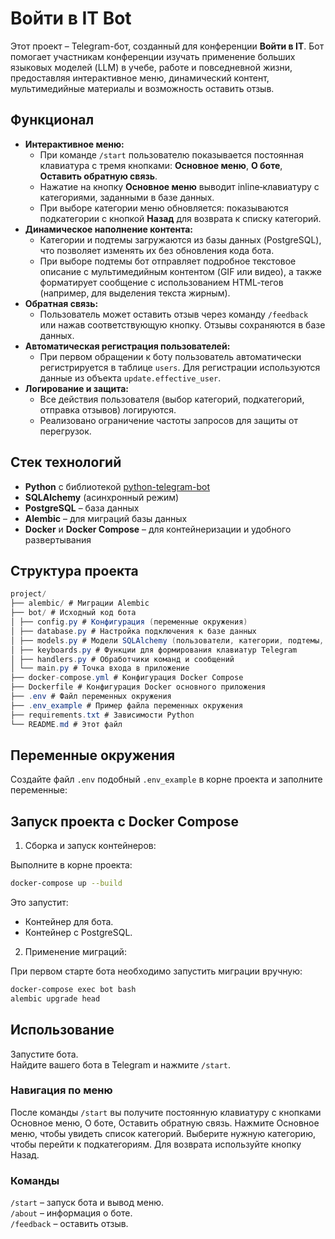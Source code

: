 # Войти в IT Bot

Этот проект – Telegram-бот, созданный для конференции **Войти в IT**. Бот помогает участникам конференции изучать применение больших языковых моделей (LLM) в учебе, работе и повседневной жизни, предоставляя интерактивное меню, динамический контент, мультимедийные материалы и возможность оставить отзыв.

## Функционал

- **Интерактивное меню:**
  - При команде `/start` пользователю показывается постоянная клавиатура с тремя кнопками: **Основное меню**, **О боте**, **Оставить обратную связь**.
  - Нажатие на кнопку **Основное меню** выводит inline‑клавиатуру с категориями, заданными в базе данных.
  - При выборе категории меню обновляется: показываются подкатегории с кнопкой **Назад** для возврата к списку категорий.
- **Динамическое наполнение контента:**
  - Категории и подтемы загружаются из базы данных (PostgreSQL), что позволяет изменять их без обновления кода бота.
  - При выборе подтемы бот отправляет подробное текстовое описание с мультимедийным контентом (GIF или видео), а также форматирует сообщение с использованием HTML‑тегов (например, для выделения текста жирным).
- **Обратная связь:**
  - Пользователь может оставить отзыв через команду `/feedback` или нажав соответствующую кнопку. Отзывы сохраняются в базе данных.
- **Автоматическая регистрация пользователей:**
  - При первом обращении к боту пользователь автоматически регистрируется в таблице `users`. Для регистрации используются данные из объекта `update.effective_user`.
- **Логирование и защита:**
  - Все действия пользователя (выбор категорий, подкатегорий, отправка отзывов) логируются.
  - Реализовано ограничение частоты запросов для защиты от перегрузок.

## Стек технологий

- **Python** с библиотекой [python-telegram-bot](https://github.com/python-telegram-bot/python-telegram-bot)
- **SQLAlchemy** (асинхронный режим)
- **PostgreSQL** – база данных
- **Alembic** – для миграций базы данных
- **Docker** и **Docker Compose** – для контейнеризации и удобного развертывания

## Структура проекта

```c#
project/ 
├── alembic/ # Миграции Alembic 
├── bot/ # Исходный код бота 
│ ├── config.py # Конфигурация (переменные окружения) 
│ ├── database.py # Настройка подключения к базе данных 
│ ├── models.py # Модели SQLAlchemy (пользователи, категории, подтемы, отзывы, логи) 
│ ├── keyboards.py # Функции для формирования клавиатур Telegram 
│ ├── handlers.py # Обработчики команд и сообщений 
│ └── main.py # Точка входа в приложение 
├── docker-compose.yml # Конфигурация Docker Compose 
├── Dockerfile # Конфигурация Docker основного приложения
├── .env # Файл переменных окружения 
├── .env_example # Пример файла переменных окружения 
├── requirements.txt # Зависимости Python 
└── README.md # Этот файл
```

## Переменные окружения

Создайте файл `.env` подобный `.env_example` в корне проекта и заполните переменные:

## Запуск проекта с Docker Compose

1) Сборка и запуск контейнеров:

Выполните в корне проекта:

```bash
docker-compose up --build
```

Это запустит:

- Контейнер для бота.
- Контейнер с PostgreSQL.

2) Применение миграций:

При первом старте бота необходимо запустить миграции вручную:

```bash
docker-compose exec bot bash
alembic upgrade head
```

## Использование

Запустите бота.  
Найдите вашего бота в Telegram и нажмите `/start`.

### Навигация по меню

После команды `/start` вы получите постоянную клавиатуру с кнопками Основное меню, О боте, Оставить обратную связь.
Нажмите Основное меню, чтобы увидеть список категорий.
Выберите нужную категорию, чтобы перейти к подкатегориям. Для возврата используйте кнопку Назад.

### Команды

`/start` – запуск бота и вывод меню.  
`/about` – информация о боте.  
`/feedback` – оставить отзыв.  
